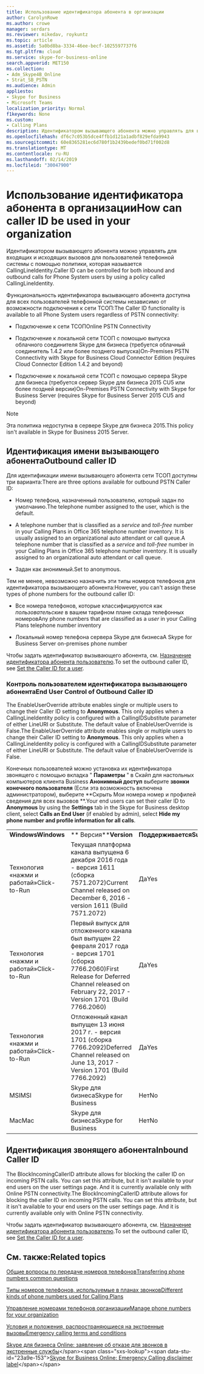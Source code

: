 ```yaml
---
title: Использование идентификатора абонента в организации
author: CarolynRowe
ms.author: crowe
manager: serdars
ms.reviewer: mikedav, roykuntz
ms.topic: article
ms.assetid: 5a0bd8ba-3334-46ee-becf-1025597737f6
ms.tgt.pltfrm: cloud
ms.service: skype-for-business-online
search.appverid: MET150
ms.collection:
- Adm_Skype4B_Online
- Strat_SB_PSTN
ms.audience: Admin
appliesto:
- Skype for Business
- Microsoft Teams
localization_priority: Normal
f1keywords: None
ms.custom:
- Calling Plans
description: Идентификатором вызывающего абонента можно управлять для входящих и исходящих вызовов для пользователей телефонной системы с помощью политики, которая называется CallingLineIdentity.
ms.openlocfilehash: df6c7c053b5dce4ffb1d121a1adbf829efda9943
ms.sourcegitcommit: 60e8365281ec6d780f1b2439bedef0bd71f002d8
ms.translationtype: MT
ms.contentlocale: ru-RU
ms.lasthandoff: 02/14/2019
ms.locfileid: "30047900"
---
```

# <a name="how-can-caller-id-be-used-in-your-organization"></a><span data-ttu-id="23a9e-103">Использование идентификатора абонента в организации</span><span class="sxs-lookup"><span data-stu-id="23a9e-103">How can caller ID be used in your organization</span></span>

<span data-ttu-id="23a9e-104">Идентификатором вызывающего абонента можно управлять для входящих и исходящих вызовов для пользователей телефонной системы с помощью политики, которая называется CallingLineIdentity.</span><span class="sxs-lookup"><span data-stu-id="23a9e-104">Caller ID can be controlled for both inbound and outbound calls for Phone System users by using a policy called CallingLineIdentity.</span></span>
  
<span data-ttu-id="23a9e-105">Функциональность идентификатора вызывающего абонента доступна для всех пользователей телефонной системы независимо от возможности подключения к сети ТСОП:</span><span class="sxs-lookup"><span data-stu-id="23a9e-105">The Caller ID functionality is available to all Phone System users regardless of PSTN connectivity:</span></span>
  
- <span data-ttu-id="23a9e-106">Подключение к сети ТСОП</span><span class="sxs-lookup"><span data-stu-id="23a9e-106">Online PSTN Connectivity</span></span>
    
- <span data-ttu-id="23a9e-107">Подключение к локальной сети ТСОП с помощью выпуска облачного соединителя Skype для бизнеса (требуется облачный соединитель 1.4.2 или более позднего выпуска)</span><span class="sxs-lookup"><span data-stu-id="23a9e-107">On-Premises PSTN Connectivity with Skype for Business Cloud Connector Edition (requires Cloud Connector Edition 1.4.2 and beyond)</span></span>
    
- <span data-ttu-id="23a9e-108">Подключение к локальной сети ТСОП с помощью сервера Skype для бизнеса (требуется сервер Skype для бизнеса 2015 CU5 или более поздней версии)</span><span class="sxs-lookup"><span data-stu-id="23a9e-108">On-Premises PSTN Connectivity with Skype for Business Server (requires Skype for Business Server 2015 CU5 and beyond)</span></span>
    
> [!NOTE]
> <span data-ttu-id="23a9e-109">Эта политика недоступна в сервере Skype для бизнеса 2015.</span><span class="sxs-lookup"><span data-stu-id="23a9e-109">This policy isn't available in Skype for Business 2015 Server.</span></span> 
  
## <a name="outbound-caller-id"></a><span data-ttu-id="23a9e-110">Идентификация имени вызывающего абонента</span><span class="sxs-lookup"><span data-stu-id="23a9e-110">Outbound caller ID</span></span>

<span data-ttu-id="23a9e-111">Для идентификации имени вызывающего абонента сети ТСОП доступны три варианта:</span><span class="sxs-lookup"><span data-stu-id="23a9e-111">There are three options available for outbound PSTN Caller ID:</span></span>
  
- <span data-ttu-id="23a9e-112">Номер телефона, назначенный пользователю, который задан по умолчанию.</span><span class="sxs-lookup"><span data-stu-id="23a9e-112">The telephone number assigned to the user, which is the default.</span></span>
    
- <span data-ttu-id="23a9e-p101">A telephone number that is classified as a *service* and *toll-free* number in your Calling Plans in Office 365 telephone number inventory. It is usually assigned to an organizational auto attendant or call queue.</span><span class="sxs-lookup"><span data-stu-id="23a9e-p101">A telephone number that is classified as a *service* and *toll-free* number in your Calling Plans in Office 365 telephone number inventory. It is usually assigned to an organizational auto attendant or call queue.</span></span>
    
- <span data-ttu-id="23a9e-115">Задан как анонимный.</span><span class="sxs-lookup"><span data-stu-id="23a9e-115">Set to anonymous.</span></span>
    
<span data-ttu-id="23a9e-116">Тем не менее, невозможно назначить эти типы номеров телефонов для идентификатора вызывающего абонента:</span><span class="sxs-lookup"><span data-stu-id="23a9e-116">However, you can't assign these types of phone numbers for the outbound caller ID:</span></span>
  
- <span data-ttu-id="23a9e-117">Все номера телефонов, которые классифицируются как *пользовательские* в вашем тарифном плане склада телефонных номеров</span><span class="sxs-lookup"><span data-stu-id="23a9e-117">Any phone numbers that are classified as a  *user*  in your Calling Plans telephone number inventory</span></span>
    
- <span data-ttu-id="23a9e-118">Локальный номер телефона сервера Skype для бизнеса</span><span class="sxs-lookup"><span data-stu-id="23a9e-118">A Skype for Business Server on-premises phone number</span></span>
    
<span data-ttu-id="23a9e-119">Чтобы задать идентификатор вызывающего абонента, см. [Назначение идентификатора абонента пользователю](set-the-caller-id-for-a-user.md).</span><span class="sxs-lookup"><span data-stu-id="23a9e-119">To set the outbound caller ID, see [Set the Caller ID for a user](set-the-caller-id-for-a-user.md).</span></span>
  
### <a name="end-user-control-of-outbound-caller-id"></a><span data-ttu-id="23a9e-120">Контроль пользователем идентификатора вызывающего абонента</span><span class="sxs-lookup"><span data-stu-id="23a9e-120">End User Control of Outbound Caller ID</span></span>

<span data-ttu-id="23a9e-p102">The EnableUserOverride attribute enables single or multiple users to change their Caller ID setting to **Anonymous**. This only applies when a CallingLineIdentity policy is configured with a CallingIDSubstitute parameter of either LineURI or Substitute. The default value of EnableUserOverride is False.</span><span class="sxs-lookup"><span data-stu-id="23a9e-p102">The EnableUserOverride attribute enables single or multiple users to change their Caller ID setting to **Anonymous**. This only applies when a CallingLineIdentity policy is configured with a CallingIDSubstitute parameter of either LineURI or Substitute. The default value of EnableUserOverride is False.</span></span>
  
<span data-ttu-id="23a9e-124">Конечных пользователей можно установка их идентификатора звонящего с помощью вкладка " **Параметры** " в Скайп для настольных компьютеров клиента Business **Анонимный доступ** выберите **звонки конечного пользователя** (Если эта возможность включена администратором), выберите \*\*Скрыть Мои номера номер и профилей сведения для всех вызовов \*\*.</span><span class="sxs-lookup"><span data-stu-id="23a9e-124">Your end users can set their caller ID to **Anonymous** by using the **Settings** tab in the Skype for Business desktop client, select **Calls an End User** (if enabled by admin), select **Hide my phone number and profile information for all calls**.</span></span>
  
||||
|:-----|:-----|:-----|
|<span data-ttu-id="23a9e-125">**Windows**</span><span class="sxs-lookup"><span data-stu-id="23a9e-125">**Windows**</span></span> <br/> |<span data-ttu-id="23a9e-126">** Версия**</span><span class="sxs-lookup"><span data-stu-id="23a9e-126">**Version**</span></span> <br/> |<span data-ttu-id="23a9e-127">**Поддерживается**</span><span class="sxs-lookup"><span data-stu-id="23a9e-127">**Supported**</span></span> <br/> |
|<span data-ttu-id="23a9e-128">Технология «нажми и работай»</span><span class="sxs-lookup"><span data-stu-id="23a9e-128">Click-to-Run</span></span>  <br/> |<span data-ttu-id="23a9e-129">Текущая платформа канала выпущена 6 декабря 2016 года - версия 1611 (сборка 7571.2072)</span><span class="sxs-lookup"><span data-stu-id="23a9e-129">Current Channel released on December 6, 2016 - version 1611 (Build 7571.2072)</span></span>  <br/> |<span data-ttu-id="23a9e-130">Да</span><span class="sxs-lookup"><span data-stu-id="23a9e-130">Yes</span></span>  <br/> |
|<span data-ttu-id="23a9e-131">Технология «нажми и работай»</span><span class="sxs-lookup"><span data-stu-id="23a9e-131">Click-to-Run</span></span>  <br/> |<span data-ttu-id="23a9e-132">Первый выпуск для отложенного канала был выпущен 22 февраля 2017 года - версия 1701 (сборка 7766.2060)</span><span class="sxs-lookup"><span data-stu-id="23a9e-132">First Release for Deferred Channel released on February 22, 2017 - Version 1701 (Build 7766.2060)</span></span>  <br/> |<span data-ttu-id="23a9e-133">Да</span><span class="sxs-lookup"><span data-stu-id="23a9e-133">Yes</span></span>  <br/> |
|<span data-ttu-id="23a9e-134">Технология «нажми и работай»</span><span class="sxs-lookup"><span data-stu-id="23a9e-134">Click-to-Run</span></span>  <br/> |<span data-ttu-id="23a9e-135">Отложенный канал выпущен 13 июня 2017 г. - версия 1701 (сборка 7766.2092)</span><span class="sxs-lookup"><span data-stu-id="23a9e-135">Deferred Channel released on June 13, 2017 - Version 1701 (Build 7766.2092)</span></span>  <br/> |<span data-ttu-id="23a9e-136">Да</span><span class="sxs-lookup"><span data-stu-id="23a9e-136">Yes</span></span>  <br/> |
|<span data-ttu-id="23a9e-137">MSI</span><span class="sxs-lookup"><span data-stu-id="23a9e-137">MSI</span></span>  <br/> |<span data-ttu-id="23a9e-138">Skype для бизнеса</span><span class="sxs-lookup"><span data-stu-id="23a9e-138">Skype for Business</span></span>  <br/> |<span data-ttu-id="23a9e-139">Нет</span><span class="sxs-lookup"><span data-stu-id="23a9e-139">No</span></span>  <br/> |
|<span data-ttu-id="23a9e-140">Mac</span><span class="sxs-lookup"><span data-stu-id="23a9e-140">Mac</span></span>  <br/> |<span data-ttu-id="23a9e-141">Skype для бизнеса</span><span class="sxs-lookup"><span data-stu-id="23a9e-141">Skype for Business</span></span>  <br/> |<span data-ttu-id="23a9e-142">Нет</span><span class="sxs-lookup"><span data-stu-id="23a9e-142">No</span></span>  <br/> |
   
## <a name="inbound-caller-id"></a><span data-ttu-id="23a9e-143">Идентификация звонящего абонента</span><span class="sxs-lookup"><span data-stu-id="23a9e-143">Inbound Caller ID</span></span>

<span data-ttu-id="23a9e-p103">The BlockIncomingCallerID attribute allows for blocking the caller ID on incoming PSTN calls. You can set this attribute, but it isn't available to your end users on the user settings page. And it is currently available only with Online PSTN connectivity.</span><span class="sxs-lookup"><span data-stu-id="23a9e-p103">The BlockIncomingCallerID attribute allows for blocking the caller ID on incoming PSTN calls. You can set this attribute, but it isn't available to your end users on the user settings page. And it is currently available only with Online PSTN connectivity.</span></span>
  
<span data-ttu-id="23a9e-147">Чтобы задать идентификатор вызывающего абонента, см. [Назначение идентификатора абонента пользователю](set-the-caller-id-for-a-user.md).</span><span class="sxs-lookup"><span data-stu-id="23a9e-147">To set the outbound caller ID, see [Set the Caller ID for a user](set-the-caller-id-for-a-user.md).</span></span>
  
## <a name="related-topics"></a><span data-ttu-id="23a9e-148">См. также:</span><span class="sxs-lookup"><span data-stu-id="23a9e-148">Related topics</span></span>
[<span data-ttu-id="23a9e-149">Общие вопросы по передаче номеров телефонов</span><span class="sxs-lookup"><span data-stu-id="23a9e-149">Transferring phone numbers common questions</span></span>](/microsoftteams/transferring-phone-numbers-common-questions)

[<span data-ttu-id="23a9e-150">Типы номеров телефонов, используемые в планах звонков</span><span class="sxs-lookup"><span data-stu-id="23a9e-150">Different kinds of phone numbers used for Calling Plans</span></span>](/microsoftteams/different-kinds-of-phone-numbers-used-for-calling-plans)

[<span data-ttu-id="23a9e-151">Управление номерами телефонов организации</span><span class="sxs-lookup"><span data-stu-id="23a9e-151">Manage phone numbers for your organization</span></span>](/microsoftteams/manage-phone-numbers-for-your-organization)

[<span data-ttu-id="23a9e-152">Условия и положения, распространяющиеся на экстренные вызовы</span><span class="sxs-lookup"><span data-stu-id="23a9e-152">Emergency calling terms and conditions</span></span>](/microsoftteams/emergency-calling-terms-and-conditions)

<span data-ttu-id="23a9e-153">[Skype для бизнеса Online: заявление об отказе для звонков в экстренные службы](https://github.com/MicrosoftDocs/OfficeDocs-SkypeForBusiness/blob/live/Teams/downloads/emergency-calling/emergency-calling-label-(en-us)-(v.1.0).zip?raw=true)</span><span class="sxs-lookup"><span data-stu-id="23a9e-153">[Skype for Business Online: Emergency Calling disclaimer label](https://github.com/MicrosoftDocs/OfficeDocs-SkypeForBusiness/blob/live/Teams/downloads/emergency-calling/emergency-calling-label-(en-us)-(v.1.0).zip?raw=true)</span></span>

  
 
